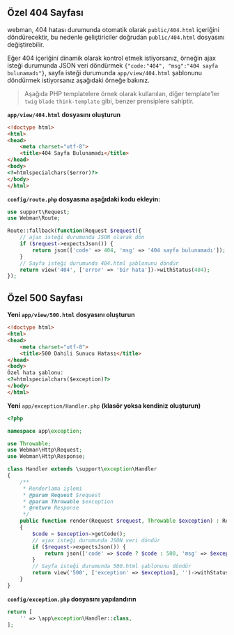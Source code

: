 ## Özel 404 Sayfası
webman, 404 hatası durumunda otomatik olarak `public/404.html` içeriğini döndürecektir, bu nedenle geliştiriciler doğrudan `public/404.html` dosyasını değiştirebilir.

Eğer 404 içeriğini dinamik olarak kontrol etmek istiyorsanız, örneğin ajax isteği durumunda JSON veri döndürmek `{"code:"404", "msg":"404 sayfa bulunamadı"}`, sayfa isteği durumunda `app/view/404.html` şablonunu döndürmek istiyorsanız aşağıdaki örneğe bakınız.

> Aşağıda PHP templatelere örnek olarak kullanılan, diğer template'ler `twig` `blade` `think-template` gibi, benzer prensiplere sahiptir.

**`app/view/404.html` dosyasını oluşturun**
```html
<!doctype html>
<html>
<head>
    <meta charset="utf-8">
    <title>404 Sayfa Bulunamadı</title>
</head>
<body>
<?=htmlspecialchars($error)?>
</body>
</html>
```

**`config/route.php` dosyasına aşağıdaki kodu ekleyin:**
```php
use support\Request;
use Webman\Route;

Route::fallback(function(Request $request){
    // ajax isteği durumunda JSON olarak dön
    if ($request->expectsJson()) {
        return json(['code' => 404, 'msg' => '404 sayfa bulunamadı']);
    }
    // Sayfa isteği durumunda 404.html şablonunu döndür
    return view('404', ['error' => 'bir hata'])->withStatus(404);
});
```

## Özel 500 Sayfası
**Yeni `app/view/500.html` dosyasını oluşturun**

```html
<!doctype html>
<html>
<head>
    <meta charset="utf-8">
    <title>500 Dahili Sunucu Hatası</title>
</head>
<body>
Özel hata şablonu:
<?=htmlspecialchars($exception)?>
</body>
</html>
```

**Yeni** `app/exception/Handler.php` **(klasör yoksa kendiniz oluşturun)**
```php
<?php

namespace app\exception;

use Throwable;
use Webman\Http\Request;
use Webman\Http\Response;

class Handler extends \support\exception\Handler
{
    /**
     * Renderlama işlemi
     * @param Request $request
     * @param Throwable $exception
     * @return Response
     */
    public function render(Request $request, Throwable $exception) : Response
    {
        $code = $exception->getCode();
        // ajax isteği durumunda JSON veri döndür
        if ($request->expectsJson()) {
            return json(['code' => $code ? $code : 500, 'msg' => $exception->getMessage()]);
        }
        // Sayfa isteği durumunda 500.html şablonunu döndür
        return view('500', ['exception' => $exception], '')->withStatus(500);
    }
}
```

**`config/exception.php` dosyasını yapılandırın**
```php
return [
    '' => \app\exception\Handler::class,
];
```
